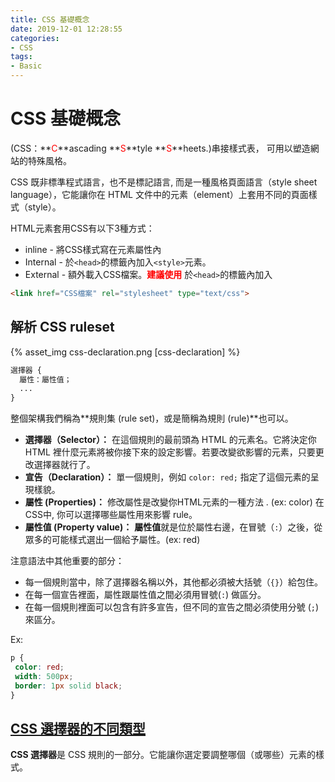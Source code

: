 ```yaml
---
title: CSS 基礎概念
date: 2019-12-01 12:28:55
categories:
- CSS
tags:
- Basic
---
```

# CSS 基礎概念

 (CSS：**<font color="red">C</font>**ascading **<font color="red">S</font>**tyle **<font color="red">S</font>**heets.)串接樣式表， 可用以塑造網站的特殊風格。
<!--more-->
CSS 既非標準程式語言，也不是標記語言, 而是一種風格頁面語言（style sheet language），它能讓你在 HTML 文件中的元素（element）上套用不同的頁面樣式（style）。

HTML元素套用CSS有以下3種方式：

- inline - 將CSS樣式寫在元素屬性內
- Internal - 於`<head>`的標籤內加入`<style>`元素。
- External - 額外載入CSS檔案。<font color="red">**建議使用**</font> 
於`<head>`的標籤內加入

```html
<link href="CSS檔案" rel="stylesheet" type="text/css">
```

## 解析 CSS ruleset
{% asset_img css-declaration.png [css-declaration] %}

```CSS
選擇器 { 
  屬性：屬性值；
  ... 
}
```

整個架構我們稱為**規則集 (rule set)，或是簡稱為規則 (rule)**也可以。

- **選擇器（Selector）：** 
 在這個規則的最前頭為 HTML 的元素名。它將決定你 HTML 裡什麼元素將被你接下來的設定影響。若要改變欲影響的元素，只要更改選擇器就行了。
- **宣告（Declaration）：** 
 單一個規則，例如 `color: red;` 指定了這個元素的呈現樣貌。
- **屬性 (Properties)：**
 修改屬性是改變你HTML元素的一種方法 . (ex: color) 在CSS中, 你可以選擇哪些屬性用來影響 rule。
- **屬性值 (Property value)：** 
 **屬性值**就是位於屬性右邊，在冒號（`:`）之後，從眾多的可能樣式選出一個給予屬性。(ex: red)

注意語法中其他重要的部分：

- 每一個規則當中，除了選擇器名稱以外，其他都必須被大括號（`{}`）給包住。
- 在每一個宣告裡面，屬性跟屬性值之間必須用冒號(`:`) 做區分。
- 在每一個規則裡面可以包含有許多宣告，但不同的宣告之間必須使用分號 (`;`) 來區分。

Ex:

```CSS
p {
 color: red;
 width: 500px;
 border: 1px solid black;
}
```

## [CSS 選擇器的不同類型](/CSS-selector)
**CSS 選擇器**是 CSS 規則的一部分。它能讓你選定要調整哪個（或哪些）元素的樣式。